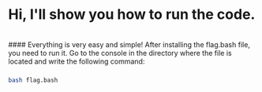 # Hi, I'll show you how to run the code.
<br>
#### Everything is very easy and simple! After installing the flag.bash file, you need to run it. Go to the console in the directory where the file is located and write the following command:

###    


```bash
bash flag.bash
```
